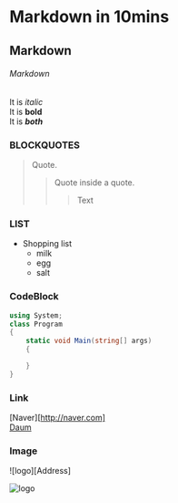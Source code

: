 # Markdown in 10mins

## Markdown

###### Markdown

It is *italic*  
It is **bold**  
It is ***both***  

### BLOCKQUOTES

>Quote.
> > Quote inside a quote.
> > > Text

### LIST 

* Shopping list
  * milk
  * egg
  * salt

### CodeBlock

```C#
using System;
class Program
{
    static void Main(string[] args)
    {

    }
}

```

### Link
[Naver][http://naver.com]  
[Daum][2]  

[2]:http://daum.net

### Image

![logo][Address]

![logo][2]

[2]:Address
